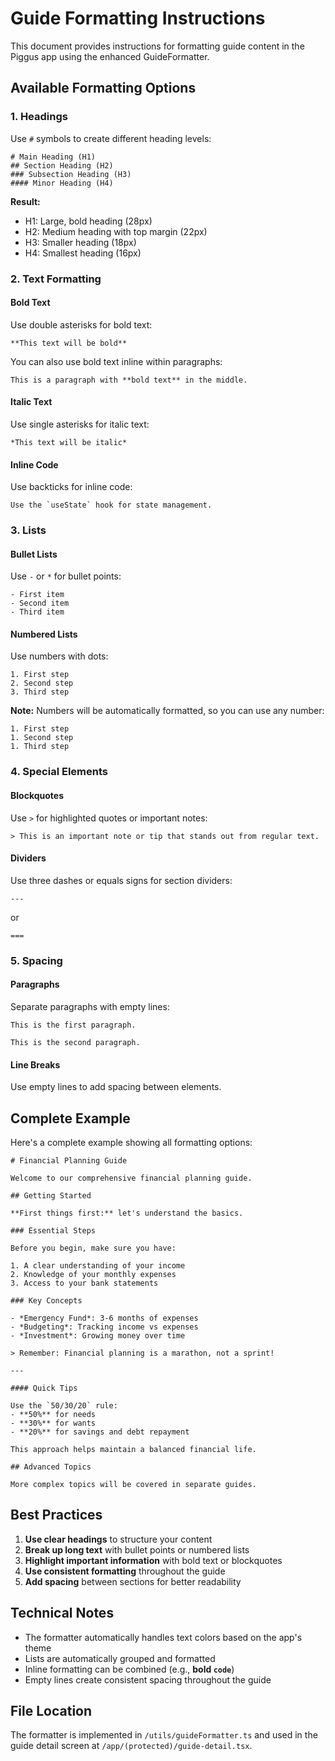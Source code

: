 # Guide Formatting Instructions

This document provides instructions for formatting guide content in the Piggus app using the enhanced GuideFormatter.

## Available Formatting Options

### 1. Headings

Use `#` symbols to create different heading levels:

```
# Main Heading (H1)
## Section Heading (H2)
### Subsection Heading (H3)
#### Minor Heading (H4)
```

**Result:**
- H1: Large, bold heading (28px)
- H2: Medium heading with top margin (22px)
- H3: Smaller heading (18px)
- H4: Smallest heading (16px)

### 2. Text Formatting

#### Bold Text
Use double asterisks for bold text:
```
**This text will be bold**
```

You can also use bold text inline within paragraphs:
```
This is a paragraph with **bold text** in the middle.
```

#### Italic Text
Use single asterisks for italic text:
```
*This text will be italic*
```

#### Inline Code
Use backticks for inline code:
```
Use the `useState` hook for state management.
```

### 3. Lists

#### Bullet Lists
Use `-` or `*` for bullet points:
```
- First item
- Second item
- Third item
```

#### Numbered Lists
Use numbers with dots:
```
1. First step
2. Second step
3. Third step
```

**Note:** Numbers will be automatically formatted, so you can use any number:
```
1. First step
1. Second step
1. Third step
```

### 4. Special Elements

#### Blockquotes
Use `>` for highlighted quotes or important notes:
```
> This is an important note or tip that stands out from regular text.
```

#### Dividers
Use three dashes or equals signs for section dividers:
```
---
```
or
```
===
```

### 5. Spacing

#### Paragraphs
Separate paragraphs with empty lines:
```
This is the first paragraph.

This is the second paragraph.
```

#### Line Breaks
Use empty lines to add spacing between elements.

## Complete Example

Here's a complete example showing all formatting options:

```
# Financial Planning Guide

Welcome to our comprehensive financial planning guide.

## Getting Started

**First things first:** let's understand the basics.

### Essential Steps

Before you begin, make sure you have:

1. A clear understanding of your income
2. Knowledge of your monthly expenses
3. Access to your bank statements

### Key Concepts

- *Emergency Fund*: 3-6 months of expenses
- *Budgeting*: Tracking income vs expenses
- *Investment*: Growing money over time

> Remember: Financial planning is a marathon, not a sprint!

---

#### Quick Tips

Use the `50/30/20` rule:
- **50%** for needs
- **30%** for wants  
- **20%** for savings and debt repayment

This approach helps maintain a balanced financial life.

## Advanced Topics

More complex topics will be covered in separate guides.
```

## Best Practices

1. **Use clear headings** to structure your content
2. **Break up long text** with bullet points or numbered lists
3. **Highlight important information** with bold text or blockquotes
4. **Use consistent formatting** throughout the guide
5. **Add spacing** between sections for better readability

## Technical Notes

- The formatter automatically handles text colors based on the app's theme
- Lists are automatically grouped and formatted
- Inline formatting can be combined (e.g., **bold `code`**)
- Empty lines create consistent spacing throughout the guide

## File Location

The formatter is implemented in `/utils/guideFormatter.ts` and used in the guide detail screen at `/app/(protected)/guide-detail.tsx`.